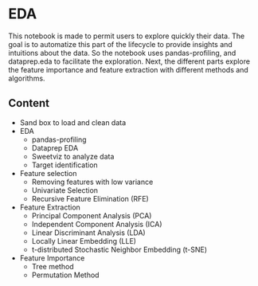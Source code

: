 # EDA
This notebook is made to permit users to explore quickly their data. The goal is to automatize this part of the lifecycle to provide insights and intuitions about the data. So the notebook uses pandas-profiling, and dataprep.eda to facilitate the exploration. Next, the different parts explore the feature importance and feature extraction with different methods and algorithms.

 

## Content
- Sand box to load and clean data
- EDA
	- pandas-profiling
	- Dataprep EDA
	- Sweetviz to analyze data
	- Target identification
- Feature selection
	- Removing features with low variance
	- Univariate Selection
	- Recursive Feature Elimination (RFE)
- Feature Extraction
	- Principal Component Analysis (PCA)
	- Independent Component Analysis (ICA)
	- Linear Discriminant Analysis (LDA)
	- Locally Linear Embedding (LLE)
	- t-distributed Stochastic Neighbor Embedding (t-SNE)
- Feature Importance
	- Tree method
	- Permutation Method
